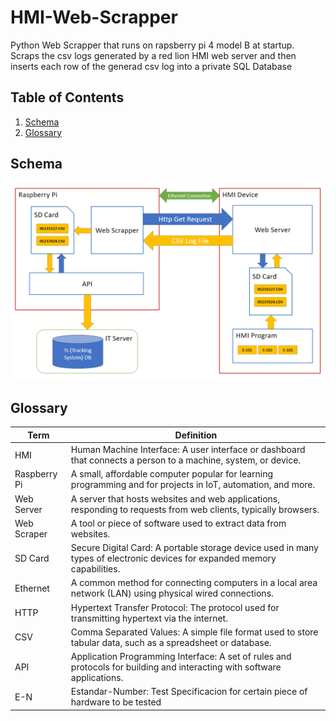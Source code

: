 # HMI-Web-Scrapper

Python Web Scrapper that runs on rapsberry pi 4 model B at startup. Scraps the csv logs generated by a red lion HMI web server
and then inserts each row of the generad csv log into a private SQL Database

## Table of Contents

1. [Schema](#schema)
2. [Glossary](#glossary)

## Schema
![Schema](./images/schema.PNG)

## Glossary

| Term | Definition |
| --- | --- |
| HMI | Human Machine Interface: A user interface or dashboard that connects a person to a machine, system, or device. |
| Raspberry Pi | A small, affordable computer popular for learning programming and for projects in IoT, automation, and more. |
| Web Server | A server that hosts websites and web applications, responding to requests from web clients, typically browsers. |
| Web Scraper | A tool or piece of software used to extract data from websites. |
| SD Card | Secure Digital Card: A portable storage device used in many types of electronic devices for expanded memory capabilities. |
| Ethernet | A common method for connecting computers in a local area network (LAN) using physical wired connections. |
| HTTP | Hypertext Transfer Protocol: The protocol used for transmitting hypertext via the internet. |
| CSV | Comma Separated Values: A simple file format used to store tabular data, such as a spreadsheet or database. |
| API | Application Programming Interface: A set of rules and protocols for building and interacting with software applications. |
| E-N | Estandar-Number: Test Specificacion for certain piece of hardware to be tested |


